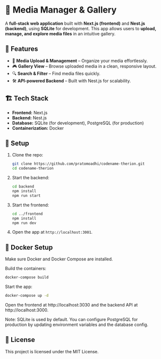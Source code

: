 # 📸 Media Manager & Gallery  

A **full-stack web application** built with **Next.js (frontend)** and **Nest.js (backend)**, using **SQLite** for development. This app allows users to **upload, manage, and explore media files** in an intuitive gallery.  

## 🚀 Features  
- 📂 **Media Upload & Management** – Organize your media effortlessly.  
- 🎮 **Gallery View** – Browse uploaded media in a clean, responsive layout.  
- 🔍 **Search & Filter** – Find media files quickly.  
- 🛠 **API-powered Backend** – Built with Nest.js for scalability.  

## 🏗️ Tech Stack  
- **Frontend:** Next.js  
- **Backend:** Nest.js  
- **Database:** SQLite (for development), PostgreSQL (for production)  
- **Containerization:** Docker  

## 🔧 Setup  
1. Clone the repo:  
   ```sh
   git clone https://github.com/pratomoadhi/codename-therion.git
   cd codename-therion
   ```
2. Start the backend:  
   ```sh
   cd backend  
   npm install  
   npm run start  
   ```
3. Start the frontend:  
   ```sh
   cd ../frontend  
   npm install  
   npm run dev  
   ```
4. Open the app at `http://localhost:3001`.  

## 🐳 Docker Setup

Make sure Docker and Docker Compose are installed.

Build the containers:
   ```sh
   docker-compose build
   ```

Start the app:
   ```sh
   docker-compose up -d
   ```

Open the frontend at http://localhost:3030 and the backend API at http://localhost:3000.

Note: SQLite is used by default. You can configure PostgreSQL for production by updating environment variables and the database config.

## 📄 License

This project is licensed under the MIT License.

